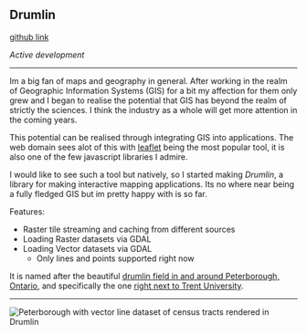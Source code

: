 ## Drumlin

[github link](https://github.com/lappn99/drumlin) 

_Active development_

---

Im a big fan of maps and geography in general. After working in the realm of Geographic Information Systems (GIS) for a bit my affection for them only grew and I began to realise the potential that GIS has beyond the realm of strictly the sciences. I think the industry as a whole will get more attention in the coming years.

This potential can be realised through integrating GIS into applications. The web domain sees alot of this with [leaflet](https://leafletjs.com/) being the most popular tool, it is also one of the few javascript libraries I admire. 

I would like to see such a tool but natively, so I started making *Drumlin*, a library for making interactive mapping applications. Its no where near being a fully fledged GIS but im pretty happy with is so far. 

Features:

* Raster tile streaming and caching from different sources
* Loading Raster datasets via GDAL
* Loading Vector datasets via GDAL
    * Only lines and points supported right now


It is named after the beautiful [drumlin field in and around Peterborough, Ontario](http://ontariogeoscience.net/regions/getawaycountry/sites/peterboroughdrumlins.html), and specifically the one [right next to Trent University](https://www.trentu.ca/natureareas/maps-physical-environment/lady-eaton-drumlin-nature-area).


---

![Peterborough with vector line dataset of census tracts rendered in *Drumlin*](https://nathanlapp.xyz/media/drumlin_example.png)